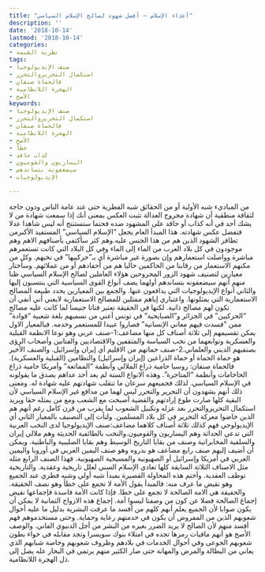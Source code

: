 ```yaml
---
title: "أعداء الإسلام – أفضل شهود لصالح الإسلام السياسي"
description: ''
date: '2018-10-14'
lastmod: '2018-10-14'
categories:
- نظرية القيمة
tags:
- صنف الإيديولوجيا
- استكمال التحريروالتحرر
- فالحماة صنفان
- الهجرة اللانظامية
- الأصح
keywords:
- صنف الإيديولوجيا
- استكمال التحريروالتحرر
- فالحماة صنفان
- الهجرة اللانظامية
- الأصح
- خطأ
- كذاب حاقد
- اليساريون والقوميون
- سيضعفونه بتساندهم
- الإيديولوجيات

---
```

من المباديء شبه الأولية أو من الحقائق شبه الفطرية حتى عند عامة الناس ودون حاجة لثقافة منطقية أن شهادة مجروج العدالة تثبت العكس بمعنى أنك إذا سمعت شهادة من لا يشك أحد في أنه كذاب أو حاقد على المشهود ضده فحتما ستستنتج أنه ليس شاهدا عدلا فتفضل عكس شهادته. هذا المبدأ العام يجعل “الإسلام السياسي” المستفيد الأكبرمن تظافر الشهود الذين هم من هذا الجنس عليه.وهم كثر سأكتفي بأصنافهم الاهم وهم موجودون في كل بلاد العرب من الماء إلى الماء وفي كل البلاد التي كانت تستعمرهم مباشرة وواصلت استعمارهم وإن بصورة غير مباشرة أي بـ”حركييها” في نخبهم. وكل من مكنهم الاستعمار من رقابنا من الحاكمين حاليا هم من أحفادهم أو من عملائهم. وسأختار معيارين لتصنيف شهود الزور المجروحين هؤلاء العاملين لصالح الإسلام السياسي ظنا منهم أنهم سيضعفونه بتساندهم أولهما يصف أنواع القوى السياسية التي ينتسبون إليها والثاني أنواع الإيديولوجيات التي يدافعون عنها. والجمع بين المعيارين يحدد طبيعة المصالح الاستعمارية التي يمثلونها. واعتباري إياهم ممثلين للمصالح الاستعمارية لايعني أني أنفي أن تكون لهم مصالح ذاتية. لكنها في الحقيقة تعتبر فتاتا جنيسا لما كانت عليه مصالح “الحركيين” في الجزائر و”الصبايحية” في تونس أعني من نسميهم بلغة شعبية “قوادة” ممن “فسدت فيهم معاني الإنسانية” فصاروا عبيدا للمستعمر وخدمه. فبالمعيار الاول يمكن تقسيمهم إلى ثلاثة أصناف كل منها مضاعف:1-صنف عربي وهو نوعا الانظمة القبلية والعسكرية وتوابعهما من نخب السياسة والمثقفين والاقتصاديين والفنانين وأصحاب الرؤى بصنفيهم الديني والعلماني.2-صنف حماتهم من الاقليم أي إيران وإسرائيل. والصنف الأخير هو حماة الحماة أو حماة الذراعين (إيران وإسرائيل) والنظامين (القبلية والعسكرية). فالحماة صنفان: روسيا حامية ذراع الملالي وأنظمة “المماتعة” وأمريكا حامية ذراع الحاخامات وأنظمة “المتاجرة”. وهذه الانواع الستة لم يعد أحد عداهم يصدق ما يقولونه في الإسلام السياسي. لذلك فجميعهم سرعان ما تنقلب شهادتهم عليه شهادة له. ومعنى ذلك أنهم يشهدون أن التحرير والتحرر ليس لهما من مدافع غير الإسلام السياسي لأن البقية كلها صارت طوع إرادتهم والقضية أصبحت مع الشعب ومع من يمثله حقا ويريد استكمال التحريروالتحرر بعد عزله وتكبيل الشعوب لما يقرب من قرن كامل رغم أنهم هم الذين خاضوا معركة التحرير في كل بلاد المسلمين. ولنأت إلى التصنيف بالمعيار الثاني أي الإيديولوجي فهم كذلك ثلاثة أصناف كلاهما مضاعف:صنف الإيديولوجيا لدى النخب العربية التي تدعي الحداثة وهم اليساريون والقوميون.والنخب بالطائفية الحديثة وهم ملالي إيران والسلفية المخابراتية وصنف من بقايا التاريخ الوسيط وهم بقايا الصليبية والباطنية. ويمكن أن أضيف إليهم صنف رابع مضاعف هو بدروه وهو صنف اليمين الغربي في أوروبا واليمين الغربي في أمريكا وإسرائيل أو الصهيونية والمسيحية الصهيونية. فهذا الصنف الرابع مثله مثل الاصناف الثلاثة السابقة كلها تعادي الإسلام السني لعلل تاريخية وعقدية. والتاريخية توظف العقدية. وأختم هذه المحاولة القصيرة بمبدأ شبه أولي وشبه فطري عند الجميع وهو نقيض ما عرف منه: فالمبدأ يقول الأمة لا تجمع على خطأ وهو نصف الحقيقة. والحقيقة هي الامة الصالحة لا تجمع على خطا. فإذا كانت الأمة فاسدة فإجماعها نقيض إجماع الصالحة فضلا عن كون من وصفنا ليسوا أمة. إجماع هذه الازواج الثمانية لا يمكن أن يكون صوابا لأن الجميع يعلم أنهم كلهم من أفسد ما عرفت البشرية بدليل ما عليه أحوال شعوبهم الذين من المفروض أن يكون في خدمتهم رعاية وحماية. وحتى مستخدموهم فهم أفسد منهم لأن الصالح لا يريد الضرر بغيره من البشر من أجل الدنيوي الفاني. والوصف الأصح هو أنهم مافيات رمزها تجده في امتلاء بنوك سويسرا وتجد مقابله في خواء بطون شعوبهم الجوعى وفي أحوال الخدمات في بلادهم وظروف شعوبهم وخاصة شبابهم الذي يعاني من البطالة والمرض والمهانة حتى صار الكثير منهم يرتمي في البحار عله يصل إلى ذل الهجرة اللانظامية.